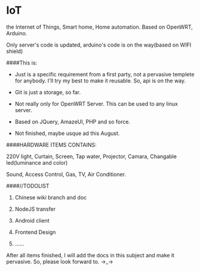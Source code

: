 # IoT
the Internet of Things, Smart home, Home automation. Based on OpenWRT, Arduino.

Only server's code is updated, arduino's code is on the way(based on WIFI shield)

####This is:

- Just is a specific requirement from a first party, not a pervasive templete for anybody. I'll try my best to make it reusable. So, api is on the way.

- Git is just a storage, so far.

- Not really only for OpenWRT Server. This can be used to any linux server.

- Based on JQuery, AmazeUI, PHP and so force.

- Not finished, maybe usque ad this August.

####HARDWARE ITEMS CONTAINS:

220V light, Curtain, Screen, Tap water, Projector, Camara, Changable led(luminance and color)

Sound, Access Control, Gas, TV, Air Conditioner.

####//TODOLIST
 
1. Chinese wiki branch and doc

2. NodeJS transfer

3. Android client

4. Frontend Design

5. ……

After all items finished, I will add the docs in this subject and make it pervasive. So, please look forward to. →_→
